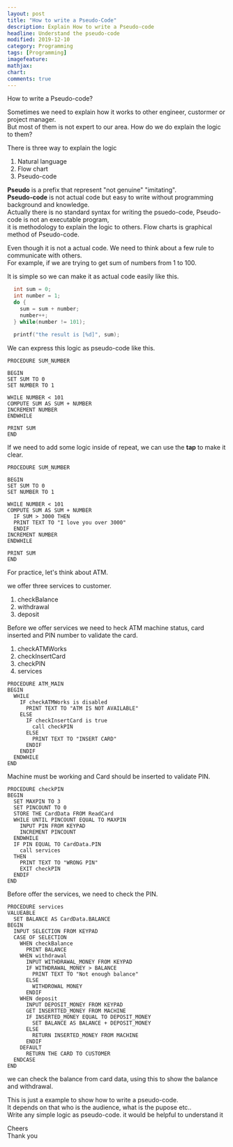 ```yaml
---
layout: post
title: "How to write a Pseudo-Code"
description: Explain How to write a Pseudo-code
headline: Understand the pseudo-code
modified: 2019-12-10
category: Programming
tags: [Programming]
imagefeature:
mathjax:
chart:
comments: true
---
```


How to write a Pseudo-code?<br>

Sometimes we need to explain how it works to other engineer, custormer or project manager. <br>
But most of them is not expert to our area. How do we do explain the logic to them?<br>

There is three way to explain the logic<br>

1. Natural language<br>
2. Flow chart<br>
3. Pseudo-code<br>

**Pseudo** is a prefix that represent "not genuine" "imitating".<br>
**Pseudo-code** is not actual code but easy to write without programming background and knowledge.<br>
Actually there is no standard syntax for writing the psuedo-code, Pseudo-code is not an executable program,<br>
it is methodology to explain the logic to others. Flow charts is graphical method of Pseudo-code.<br>

Even though it is not a actual code. We need to think about a few rule to communicate with others.<br>
For example, if we are trying to get sum of numbers from 1 to 100.<br>

It is simple so we can make it as actual code easily like this.<br>

```c
  int sum = 0;
  int number = 1;
  do {
    sum = sum + number;
    number++;
  } while(number != 101);

  printf("the result is [%d]", sum);
```
We can express this logic as pseudo-code like this.<br>

```
PROCEDURE SUM_NUMBER

BEGIN
SET SUM TO 0
SET NUMBER TO 1

WHILE NUMBER < 101
COMPUTE SUM AS SUM + NUMBER
INCREMENT NUMBER
ENDWHILE

PRINT SUM
END
```

If we need to add some logic inside of repeat, we can use the **tap** to make it clear.<br>

```
PROCEDURE SUM_NUMBER

BEGIN
SET SUM TO 0
SET NUMBER TO 1

WHILE NUMBER < 101
COMPUTE SUM AS SUM + NUMBER
  IF SUM > 3000 THEN
  PRINT TEXT TO "I love you over 3000"
  ENDIF
INCREMENT NUMBER
ENDWHILE

PRINT SUM
END
```

For practice, let's think about ATM. <br>

we offer three services to customer. <br>

1. checkBalance<br>
2. withdrawal<br>
3. deposit<br>

Before we offer services we need to heck ATM machine status, card inserted and PIN number to validate the card.<br>

1. checkATMWorks<br>
2. checkInsertCard<br>
3. checkPIN<br>
4. services<br>

```
PROCEDURE ATM_MAIN
BEGIN
  WHILE
    IF checkATMWorks is disabled
      PRINT TEXT TO "ATM IS NOT AVAILABLE"
    ELSE
      IF checkInsertCard is true
        call checkPIN
      ELSE
        PRINT TEXT TO "INSERT CARD"
      ENDIF
    ENDIF
  ENDWHILE
END
```

Machine must be working and Card should be inserted to validate PIN.<br>

```
PROCEDURE checkPIN
BEGIN
  SET MAXPIN TO 3
  SET PINCOUNT TO 0
  STORE THE CardData FROM ReadCard
  WHILE UNTIL PINCOUNT EQUAL TO MAXPIN
    INPUT PIN FROM KEYPAD
    INCREMENT PINCOUNT
  ENDWHILE
  IF PIN EQUAL TO CardData.PIN
    call services
  THEN
    PRINT TEXT TO "WRONG PIN"
    EXIT checkPIN
  ENDIF
END
```

Before offer the services, we need to check the PIN.<br>

```
PROCEDURE services
VALUEABLE
  SET BALANCE AS CardData.BALANCE
BEGIN
  INPUT SELECTION FROM KEYPAD
  CASE OF SELECTION
    WHEN checkBalance
      PRINT BALANCE
    WHEN withdrawal
      INPUT WITHDRAWAL_MONEY FROM KEYPAD
      IF WITHDRAWAL_MONEY > BALANCE
        PRINT TEXT TO "Not enough balance"
      ELSE
        WITHDROWAL MONEY
      ENDIF
    WHEN deposit
      INPUT DEPOSIT_MONEY FROM KEYPAD
      GET INSERTTED_MONEY FROM MACHINE
      IF INSERTED_MONEY EQUAL TO DEPOSIT_MONEY
        SET BALANCE AS BALANCE + DEPOSIT_MONEY
      ELSE
        RETURN INSERTED_MONEY FROM MACHINE
      ENDIF
    DEFAULT
      RETURN THE CARD TO CUSTOMER
  ENDCASE
END
```

we can check the balance from card data, using this to show the balance and withdrawal.<br>

This is just a example to show how to write a pseudo-code.<br>
It depends on that who is the audience, what is the pupose etc..<br>
Write any simple logic as pseudo-code. it would be helpful to understand it<br>

Cheers<br>
Thank you<br>
